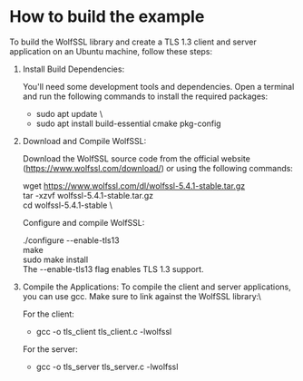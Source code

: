 # How to build the example
To build the WolfSSL library and create a TLS 1.3 client and server application on an Ubuntu machine, follow these steps:

1. Install Build Dependencies:

	You'll need some development tools and dependencies. Open a terminal and run the following commands to install the required packages:
	
	- sudo apt update \
	- sudo apt install build-essential cmake pkg-config 

2. Download and Compile WolfSSL:

	Download the WolfSSL source code from the official website (https://www.wolfssl.com/download/) or using the following commands:
	
	wget https://www.wolfssl.com/dl/wolfssl-5.4.1-stable.tar.gz \
	tar -xzvf wolfssl-5.4.1-stable.tar.gz \
	cd wolfssl-5.4.1-stable \

	Configure and compile WolfSSL: 
	
	./configure --enable-tls13 \
	make \
	sudo make install \
	The --enable-tls13 flag enables TLS 1.3 support.

4. Compile the Applications:
  To compile the client and server applications, you can use gcc. Make sure to link against the WolfSSL library:\
	
	For the client:
	- gcc -o tls_client tls_client.c -lwolfssl
	
	For the server:
	- gcc -o tls_server tls_server.c -lwolfssl

